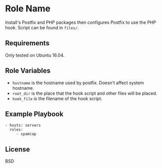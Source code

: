 Role Name
=========

Install's Postfix and PHP packages then configures Postfix to use the PHP hook. Script can be found in `files/`.

Requirements
------------

Only tested on Ubuntu 16.04.

Role Variables
--------------

* `hostname` is the hostname used by postfix. Doesn't affect system hostname.
* `root_dir` is the place that the hook script and other files will be placed.
* `hook_file` is the filename of the hook script.

Example Playbook
----------------

    - hosts: servers
      roles:
         - spamcap

License
-------

BSD